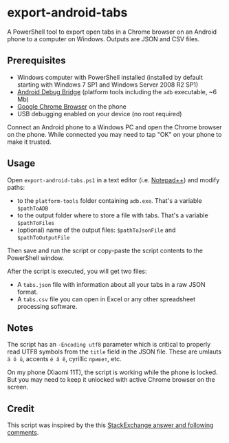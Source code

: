 # export-android-tabs

A PowerShell tool to export open tabs in a Chrome browser on an Android phone to a computer on Windows. Outputs are JSON and CSV files.


## Prerequisites

* Windows computer with PowerShell installed (installed by default starting with Windows 7 SP1 and Windows Server 2008 R2 SP1)
* [Android Debug Bridge](https://developer.android.com/studio/releases/platform-tools)
  (platform tools including the `adb` executable, ~6 Mb)
* [Google Chrome Browser](https://play.google.com/store/apps/details?id=com.android.chrome) on the phone
* USB debugging enabled on your device (no root required)

Connect an Android phone to a Windows PC and open the Chrome browser on the phone. While connected you may need to tap "OK" on your phone to make it trusted.


## Usage

Open `export-android-tabs.ps1` in a text editor (i.e. [Notepad++](https://notepad-plus-plus.org/downloads/)) and modify paths:
* to the `platform-tools` folder containing `adb.exe`. That's a variable `$pathToADB`
* to the output folder where to store a file with tabs. That's a variable `$pathToFiles`
* (optional) name of the output files: `$pathToJsonFile` and `$pathToOutputFile`

Then save and run the script or copy-paste the script contents to the PowerShell window.


After the script is executed, you will get two files:

* A `tabs.json` file with information about all your tabs in a raw JSON format.
* A `tabs.csv` file you can open in Excel or any other spreadsheet processing software.


## Notes

The script has an `-Encoding utf8` parameter which is critical to properly read UTF8 symbols from the `title` field in the JSON file. These are umlauts `ä ö ü`, accents `é â ê`, cyrillic `привет`, etc.

On my phone (Xiaomi 11T), the script is working while the phone is locked. But you may need to keep it unlocked with active Chrome browser on the screen.


## Credit

This script was inspired by the this [StackExchange answer and following comments](https://android.stackexchange.com/a/199496).
